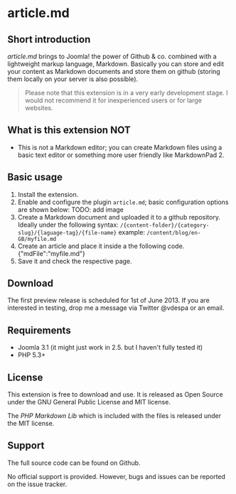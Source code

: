 # article.md #

## Short introduction ##

*article.md* brings to Joomla! the power of Github & co. combined with a lightweight markup language, Markdown. Basically you can store and edit your content as Markdown documents and store them on github (storing them locally on your server is also possible).

<!--BREAK-->

> Please note that this extension is in a very early development stage. I would not recommend it for inexperienced users or for large websites.

## What is this extension NOT ##

- This is not a Markdown editor; you can create Markdown files using a basic text editor or something more user friendly like MarkdownPad 2.


## Basic usage ##

1. Install the extension.
2. Enable and configure the plugin `article.md`; basic configuration options are shown below:
    TODO: add image
3. Create a Markdown document and uploaded it to a github repository. Ideally under the following syntax:
    `/{content-folder}/{category-slug}/{laguage-tag}/{file-name}`
example: `/content/blog/en-GB/myfile.md` 
3. Create an article and place it inside a the following code.
    {"mdFile":"myfile.md"}
4. Save it and check the respective page.

## 

## Download ##

The first preview release is scheduled for 1st of June 2013. If you are interested in testing, drop me a message via Twitter @vdespa or an email.

## Requirements ##

- Joomla 3.1 (it might just work in 2.5. but I haven't fully tested it)
- PHP 5.3+

## License ##

This extension is free to download and use. It is released as Open Source under the GNU General Public License and MIT license.

The *PHP Markdown Lib* which is included with the files is released under the MIT license. 

## Support ##

The full source code can be found on Github.

No official support is provided.  However, bugs and issues can be reported on the issue tracker.

 
